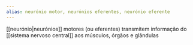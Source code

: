```yaml
---
alias: neurónio motor, neurónios eferentes, neurónio eferente
---
```


[[neurónio|neurónios]] motores (ou eferentes) transmitem informação do [[sistema nervoso central]] aos músculos, órgãos e glândulas